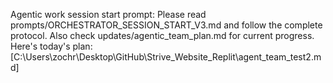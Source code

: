 Agentic work session start prompt: 
  Please read prompts/ORCHESTRATOR_SESSION_START_V3.md and follow the complete protocol.
  Also check updates/agentic_team_plan.md for current progress.
  Here's today's plan: [C:\Users\zochr\Desktop\GitHub\Strive_Website_Replit\agent_team_test2.md]
